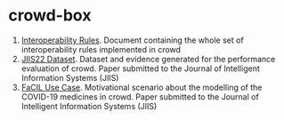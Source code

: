 # crowd-box

1) [Interoperability Rules](https://github.com/iamcrowd/crowd-box/tree/main/Interoperability_Rules). Document containing the whole set of interoperability rules implemented in crowd 
2) [JIIS22 Dataset](https://github.com/iamcrowd/crowd-box/tree/main/JIIS22_dataset). Dataset and evidence generated for the performance evaluation of crowd. Paper submitted to the Journal of Intelligent Information Systems (JIIS)
3) [FaCIL Use Case](https://github.com/iamcrowd/crowd-box/tree/main/FaCIL_UseCase). Motivational scenario about the modelling of the COVID-19 medicines in crowd. Paper submitted to the Journal of Intelligent Information Systems (JIIS)
